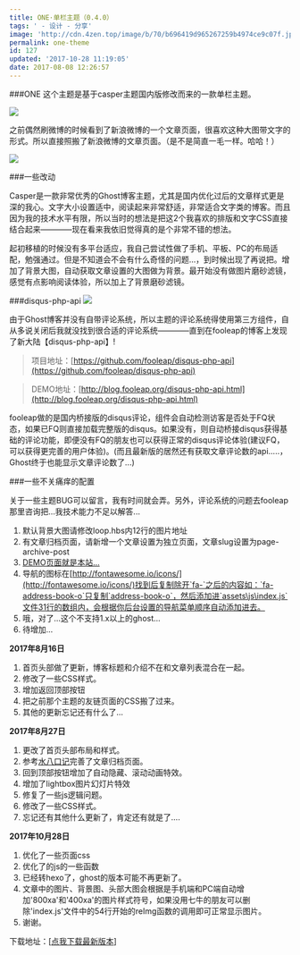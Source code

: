 ```yaml
---
title: ONE·单栏主题（0.4.0）
tags: ' - 设计 - 分享'
image: 'http://cdn.4zen.top/image/b/70/b696419d965267259b4974ce9c07f.jpg'
permalink: one-theme
id: 127
updated: '2017-10-28 11:19:05'
date: 2017-08-08 12:26:57
---
```


###ONE
这个主题是基于casper主题国内版修改而来的一款单栏主题。

![](http://cdn.4zen.top/image/a/ea/418ce1ffa29a0ba2f8090189aa53f.png)

之前偶然刷微博的时候看到了新浪微博的一个文章页面，很喜欢这种大图带文字的形式。所以直接照搬了新浪微博的文章页面。（是不是简直一毛一样。哈哈！）

![](http://cdn.4zen.top/image/8/24/a54cec27dded0dc49b07bcb10b338.png)

###一些改动

Casper是一款非常优秀的Ghost博客主题，尤其是国内优化过后的文章样式更是深的我心。文字大小设置适中，阅读起来非常舒适，非常适合文字类的博客。而且因为我的技术水平有限，所以当时的想法是把这2个我喜欢的排版和文字CSS直接结合起来————现在看来我依旧觉得真的是个非常不错的想法。

起初移植的时候没有多平台适应，我自己尝试性做了手机、平板、PC的布局适配，勉强通过。但是不知道会不会有什么奇怪的问题...，到时候出现了再说把。增加了背景大图，自动获取文章设置的大图做为背景。最开始没有做图片磨砂滤镜，感觉有点影响阅读体验，所以加上了背景磨砂滤镜。

###disqus-php-api
![](http://cdn.4zen.top/image/4/f9/58444855c7147a45fc4b34d50ceb0.png)

由于Ghost博客并没有自带评论系统，所以主题的评论系统得使用第三方组件，自从多说关闭后我就没找到很合适的评论系统————直到在fooleap的博客上发现了新大陆【disqus-php-api】!

>项目地址：[https://github.com/fooleap/disqus-php-api](https://github.com/fooleap/disqus-php-api) 

>DEMO地址：[http://blog.fooleap.org/disqus-php-api.html](http://blog.fooleap.org/disqus-php-api.html)

fooleap做的是国内桥接版的disqus评论，组件会自动检测访客是否处于FQ状态，如果已FQ则直接加载完整版的disqus。如果没有，则自动桥接disqus获得基础的评论功能，即便没有FQ的朋友也可以获得正常的disqus评论体验(建议FQ，可以获得更完善的用户体验)。(而且最新版的居然还有获取文章评论数的api.....，Ghost终于也能显示文章评论数了...)

###一些不关痛痒的配置

关于一些主题BUG可以留言，我有时间就会弄。另外，评论系统的问题去fooleap那里咨询把...我技术能力不足以解答...

1. 默认背景大图请修改loop.hbs内12行的图片地址
2. 有文章归档页面，请新增一个文章设置为独立页面，文章slug设置为page-archive-post
3. [DEMO页面就是本站...](http://www.4zen.top)
4. 导航的图标在[http://fontawesome.io/icons/](http://fontawesome.io/icons/)找到后复制除开`fa-`之后的内容如：`fa-address-book-o`只复制`address-book-o`，然后添加进`assets\js\index.js`文件31行的数组内，会根据你后台设置的导航菜单顺序自动添加进去。
5. 哦，对了...这个不支持1.x以上的ghost...
6. 待增加...

**2017年8月16日**

1. 首页头部做了更新，博客标题和介绍不在和文章列表混合在一起。
2. 修改了一些CSS样式。
3. 增加返回顶部按钮
4. 把之前那个主题的友链页面的CSS搬了过来。
5. 其他的更新忘记还有什么了...

**2017年8月27日**

1. 更改了首页头部布局和样式。
2. 参考[水八口记](https://blog.shuiba.co/archive)完善了文章归档页面。
3. 回到顶部按钮增加了自动隐藏、滚动动画特效。
4. 增加了lightbox图片幻灯片特效
5. 修复了一些js逻辑问题。
6. 修改了一些CSS样式。
7. 忘记还有其他什么更新了，肯定还有就是了....

**2017年10月28日**

1. 优化了一些页面css
2. 优化了的js的一些函数
3. 已经转hexo了，ghost的版本可能不再更新了。
4. 文章中的图片、背景图、头部大图会根据是手机端和PC端自动增加'800xa'和'400xa'的图片样式符号，如果没用七牛的朋友可以删除'index.js'文件中的54行开始的reImg函数的调用即可正常显示图片。
5. 谢谢。

下载地址：[[点我下载最新版本](http://cdn.4zen.top/imgs/171028/iK7cGbFH1i.rar)]